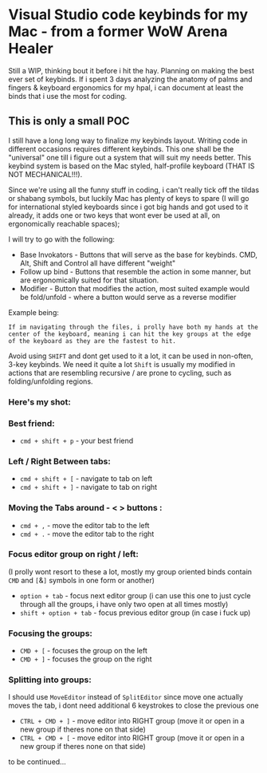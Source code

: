 # Visual Studio code keybinds for my Mac - from a former WoW Arena Healer

Still a WIP, thinking bout it before i hit the hay. Planning on making the best ever set of keybinds.
If i spent 3 days analyzing the anatomy of palms and fingers & keyboard ergonomics for my hpal, i can document at least the binds that i use the most for coding.


## This is only a small POC

I still have a long long way to finalize my keybinds layout. Writing code in different occasions requires different keybinds. This one shall be the "universal" one till i figure out a system that will suit my needs better.
This keybind system is based on the Mac styled, half-profile keyboard (THAT IS NOT MECHANICAL!!!). 

Since we're using all the funny stuff in coding, i can't really tick off the tildas or shabang symbols, but luckily Mac has plenty of keys to spare (I will go for international styled keyboards since i got
big hands and got used to it already, it adds one or two keys that wont ever be used at all, on ergonomically reachable spaces);

I will try to go with the following:
- Base Invokators - Buttons that will serve as the base for keybinds. CMD, Alt, Shift and Control all have different "weight"
- Follow up bind - Buttons that resemble the action in some manner, but are ergonomically suited for that situation.
- Modifier - Button that modifies the action, most suited example would be fold/unfold - where a button would serve as a reverse modifier


Example being:
```
If im navigating through the files, i prolly have both my hands at the center of the keyboard, meaning i can hit the key groups at the edge of the keyboard as they are the fastest to hit.
```

Avoid using `SHIFT` and dont get used to it a lot, it can be used in non-often, 3-key keybinds. We need it quite a lot
`Shift` is usually my modified in actions that are resembling recursive / are prone to cycling, such as folding/unfolding regions. 

### Here's my shot:

### Best friend:
- `cmd + shift + p` - your best friend

### Left / Right Between tabs:
- `cmd + shift + [` - navigate to tab on left
- `cmd + shift + ]` - navigate to tab on right

### Moving the Tabs around - < > buttons :
- `cmd + ,` - move the editor tab to the left
- `cmd + .` - move the editor tab to the right

### Focus editor group on right / left:
(I prolly wont resort to these a lot, mostly my group oriented binds contain `CMD` and `[`&`]` symbols in one form or another)
- `option + tab` - focus next editor group (i can use this one to just cycle through all the groups, i have only two open at all times mostly)
- `shift + option + tab` - focus previous editor group (in case i fuck up)

### Focusing the groups:
- `CMD + [` - focuses the group on the left
- `CMD + ]` - focuses the group on the right

### Splitting into groups: 
I should use `MoveEditor` instead of `SplitEditor` since move one actually moves the tab, i dont need additional 6 keystrokes to close the previous one
- `CTRL + CMD + ]` - move editor into RIGHT group (move it or open in a new group if theres none on that side) 
- `CTRL + CMD + [` - move editor into RIGHT group (move it or open in a new group if theres none on that side) 

to be continued...


